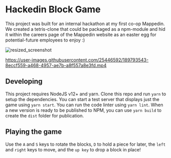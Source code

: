 # Hackedin Block Game
This project was built for an internal hackathon at my first co-op Mappedin. We created a tetris-clone that could be packaged as a npm-module and hid it within the careers page of the Mappedin website as an easter egg for potential-future employees to enjoy :) 

![resized_screenshot](https://user-images.githubusercontent.com/25446592/188510898-1ffdcf05-1361-4d64-817d-f92d1e7f5f47.png)

https://user-images.githubusercontent.com/25446592/189793543-8eccf559-a468-4957-ae7b-a8f557a8e3fd.mp4

## Developing
This project requires NodeJS v12+ and yarn. Clone this repo and run `yarn` to setup the dependencies. You can start a test server that displays just the game using `yarn start`. You can run the code linter using `yarn lint`. When a new version is ready to be published to NPM, you can use `yarn build` to create the `dist` folder for publication.

## Playing the game
Use the `A` and `S` keys to rotate the blocks, `D` to hold a piece for later, the `left` and `right` keys to move, and the `up key` to drop a block in place! 
